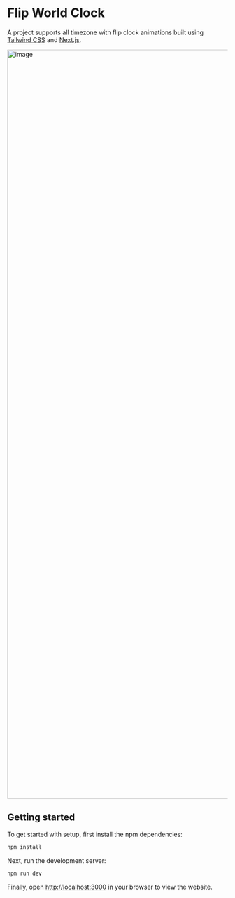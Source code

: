 # Flip World Clock

A project supports all timezone with flip clock animations built using [Tailwind CSS](https://tailwindcss.com) and [Next.js](https://nextjs.org).

<img width="1709" alt="image" src="https://user-images.githubusercontent.com/9788221/184556566-edea1994-b014-44fb-a00e-592d3189800d.png">

## Getting started

To get started with setup, first install the npm dependencies:

```bash
npm install
```

Next, run the development server:

```bash
npm run dev
```

Finally, open [http://localhost:3000](http://localhost:3000) in your browser to view the website.
